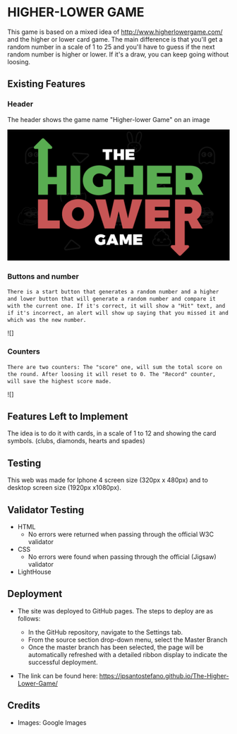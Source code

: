 # HIGHER-LOWER GAME

This game is based on a mixed idea of http://www.higherlowergame.com/ and the higher or lower card game.
The main difference is that you'll get a random number in a scale of 1 to 25 and you'll have to guess if the next random number is higher or lower. If it's a draw, you can keep going without loosing.

## Existing Features
### Header
   The header shows the game name "Higher-lower Game" on an image
   
![](https://github.com/jpsantostefano/The-Higher-Lower-Game/blob/main/assets/images/higher-lower.png)

### Buttons and number
    There is a start button that generates a random number and a higher and lower button that will generate a random number and compare it with the current one. If it's correct, it will show a "Hit" text, and if it's incorrect, an alert will show up saying that you missed it and which was the new number.

![]

### Counters
    There are two counters: The "score" one, will sum the total score on the round. After loosing it will reset to 0. The "Record" counter, will save the highest score made.
![]

## Features Left to Implement
The idea is to do it with cards, in a scale of 1 to 12 and showing the card symbols. (clubs, diamonds, hearts and spades)

## Testing
This web was made for Iphone 4 screen size (320px x 480px) and to desktop screen size (1920px x1080px).

## Validator Testing
- HTML
    - No errors were returned when passing through the official W3C validator
    ![]()
- CSS
    - No errors were found when passing through the official (Jigsaw) validator
    ![]()
- LightHouse
    ![]()

## Deployment
- The site was deployed to GitHub pages. The steps to deploy are as follows:
    - In the GitHub repository, navigate to the Settings tab.
    - From the source section drop-down menu, select the Master Branch
    - Once the master branch has been selected, the page will be automatically refreshed with a detailed ribbon display to indicate the successful deployment.

- The link can be found here:
https://jpsantostefano.github.io/The-Higher-Lower-Game/

## Credits
   - Images: Google Images
   